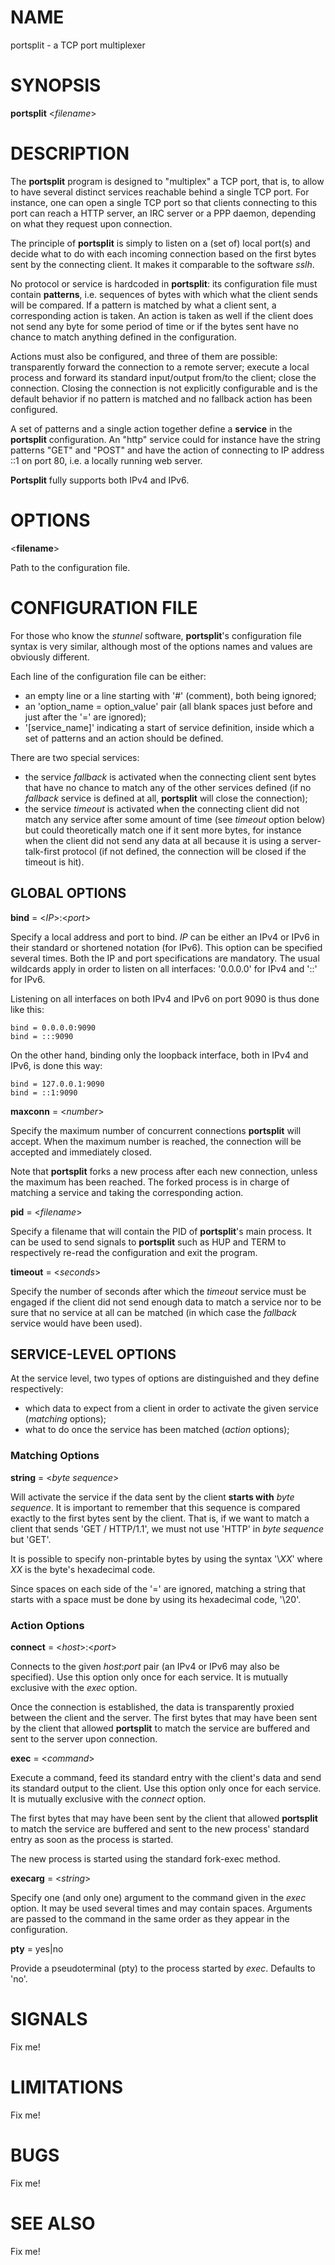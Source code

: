 # NAME

portsplit - a TCP port multiplexer

# SYNOPSIS

**portsplit** \<_filename_\>

# DESCRIPTION

The **portsplit** program is designed to "multiplex" a TCP port, that is, to allow to have several distinct services reachable behind a single TCP port. For instance, one can open a single TCP port so that clients connecting to this port can reach a HTTP server, an IRC server or a PPP daemon, depending on what they request upon connection.

The principle of **portsplit** is simply to listen on a (set of) local port(s) and decide what to do with each incoming connection based on the first bytes sent by the connecting client. It makes it comparable to the software _sslh_.

No protocol or service is hardcoded in **portsplit**: its configuration file must contain **patterns**, i.e. sequences of bytes with which what the client sends will be compared. If a pattern is matched by what a client sent, a corresponding action is taken. An action is taken as well if the client does not send any byte for some period of time or if the bytes sent have no chance to match anything defined in the configuration.

Actions must also be configured, and three of them are possible: transparently forward the connection to a remote server; execute a local process and forward its standard input/output from/to the client; close the connection. Closing the connection is not explicitly configurable and is the default behavior if no pattern is matched and no fallback action has been configured.

A set of patterns and a single action together define a **service** in the **portsplit** configuration. An "http" service could for instance have the string patterns "GET" and "POST" and have the action of connecting to IP address ::1 on port 80, i.e. a locally running web server.

**Portsplit** fully supports both IPv4 and IPv6.

# OPTIONS

\<**filename**\>

Path to the configuration file.

# CONFIGURATION FILE

For those who know the _stunnel_ software, **portsplit**'s configuration file syntax is very similar, although most of the options names and values are obviously different.

Each line of the configuration file can be either:

* an empty line or a line starting with '#' (comment), both being ignored;
* an 'option_name = option_value' pair (all blank spaces just before and just after the '=' are ignored);
* '[service_name]' indicating a start of service definition, inside which a set of patterns and an action should be defined.

There are two special services:

* the service _fallback_ is activated when the connecting client sent bytes that have no chance to match any of the other services defined (if no _fallback_ service  is defined at all, **portsplit** will close the connection);
* the service _timeout_ is activated when the connecting client did not match any service after some amount of time (see _timeout_ option below) but could theoretically match one if it sent more bytes, for instance when the client did not send any data at all because it is using a server-talk-first protocol (if not defined, the connection will be closed if the timeout is hit).

## GLOBAL OPTIONS

**bind** = \<_IP_\>:\<_port_\>

Specify a local address and port to bind. _IP_ can be either an IPv4 or IPv6 in their standard or shortened notation (for IPv6). This option can be specified several times. Both the IP and port specifications are mandatory. The usual wildcards apply in order to listen on all interfaces: '0.0.0.0' for IPv4 and '::' for IPv6.

Listening on all interfaces on both IPv4 and IPv6 on port 9090 is thus done like this:

    bind = 0.0.0.0:9090
    bind = :::9090

On the other hand, binding only the loopback interface, both in IPv4 and IPv6, is done this way:

    bind = 127.0.0.1:9090
    bind = ::1:9090

**maxconn** = \<_number_\>

Specify the maximum number of concurrent connections **portsplit** will accept. When the maximum number is reached, the connection will be accepted and immediately closed.

Note that **portsplit** forks a new process after each new connection, unless the maximum has been reached. The forked process is in charge of matching a service and taking the corresponding action.

**pid** = \<_filename_\>

Specify a filename that will contain the PID of **portsplit**'s main process. It can be used to send signals to **portsplit** such as HUP and TERM to respectively re-read the configuration and exit the program.

**timeout** = \<_seconds_\>

Specify the number of seconds after which the _timeout_ service must be engaged if the client did not send enough data to match a service nor to be sure that no service at all can be matched (in which case the _fallback_ service would have been used).

## SERVICE-LEVEL OPTIONS

At the service level, two types of options are distinguished and they define respectively:

* which data to expect from a client in order to activate the given service (_matching_ options);
* what to do once the service has been matched (_action_ options);

### Matching Options

**string** = \<_byte_ _sequence_\>

Will activate the service if the data sent by the client **starts with** _byte_ _sequence_. It is important to remember that this sequence is compared exactly to the first bytes sent by the client. That is, if we want to match a client that sends 'GET / HTTP/1.1', we must not use 'HTTP' in _byte_ _sequence_ but 'GET'.

It is possible to specify non-printable bytes by using the syntax '\\_XX_' where _XX_ is the byte's hexadecimal code.

Since spaces on each side of the '=' are ignored, matching a string that starts with a space must be done by using its hexadecimal code, '\\20'.

### Action Options

**connect** = \<_host_\>:\<_port_\>

Connects to the given _host_:_port_ pair (an IPv4 or IPv6 may also be specified). Use this option only once for each service. It is mutually exclusive with the _exec_ option.

Once the connection is established, the data is transparently proxied between the client and the server. The first bytes that may have been sent by the client that allowed **portsplit** to match the service are buffered and sent to the server upon connection.

**exec** = \<_command_\>

Execute a command, feed its standard entry with the client's data and send its standard output to the client. Use this option only once for each service. It is mutually exclusive with the _connect_ option.

The first bytes that may have been sent by the client that allowed **portsplit** to match the service are buffered and sent to the new process' standard entry as soon as the process is started.

The new process is started using the standard fork-exec method.

**execarg** = \<_string_\>

Specify one (and only one) argument to the command given in the _exec_ option. It may be used several times and may contain spaces. Arguments are passed to the command in the same order as they appear in the configuration.

**pty** = yes|no

Provide a pseudoterminal (pty) to the process started by _exec_. Defaults to 'no'.

# SIGNALS

Fix me!

# LIMITATIONS

Fix me!

# BUGS

Fix me!

# SEE ALSO

Fix me!
